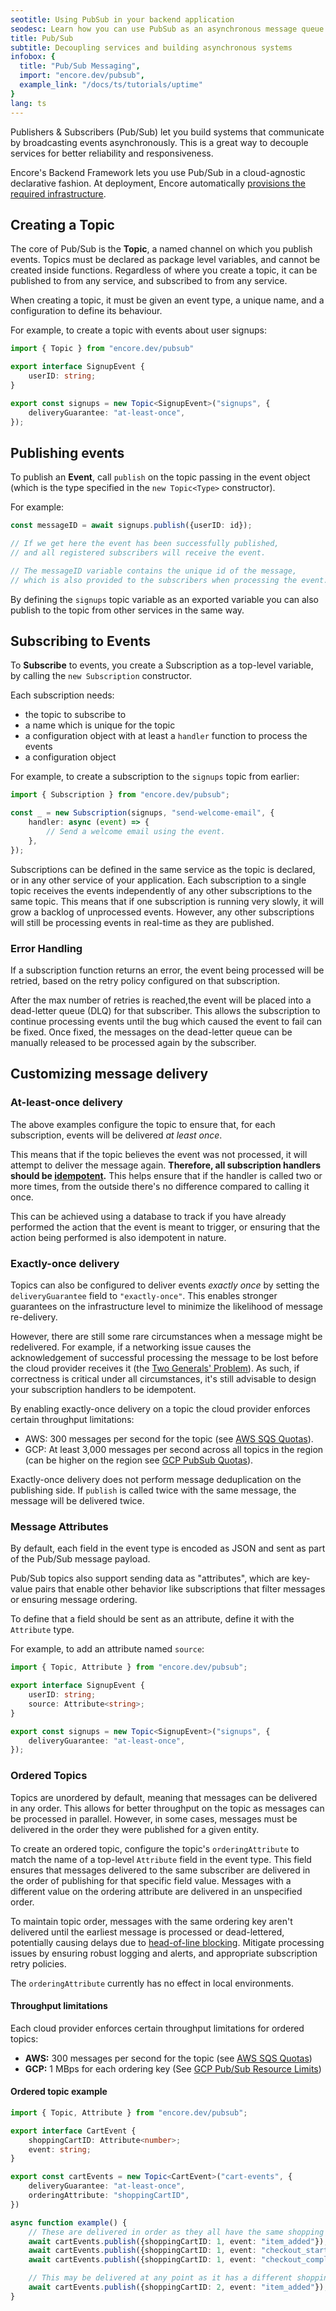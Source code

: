 ```yaml
---
seotitle: Using PubSub in your backend application
seodesc: Learn how you can use PubSub as an asynchronous message queue in your backend application, a great approach for decoupling services for better reliability.
title: Pub/Sub
subtitle: Decoupling services and building asynchronous systems
infobox: {
  title: "Pub/Sub Messaging",
  import: "encore.dev/pubsub",
  example_link: "/docs/ts/tutorials/uptime"
}
lang: ts
---
```


Publishers & Subscribers (Pub/Sub) let you build systems that communicate by broadcasting events asynchronously. This is a great way to decouple services for better reliability and responsiveness.

Encore's Backend Framework lets you use Pub/Sub in a cloud-agnostic declarative fashion. At deployment, Encore automatically [provisions the required infrastructure](/docs/platform/infrastructure/infra).

<GitHubLink 
    href="https://github.com/encoredev/examples/tree/main/ts/simple-event-driven" 
    desc="Simple example app with an event-driven architecture using Pub/Sub." 
/>

## Creating a Topic

The core of Pub/Sub is the **Topic**, a named channel on which you publish events.
Topics must be declared as package level variables, and cannot be created inside functions.
Regardless of where you create a topic, it can be published to from any service, and subscribed to from any service.

When creating a topic, it must be given an event type, a unique name, and a configuration to define its behaviour.

For example, to create a topic with events about user signups:

```ts
import { Topic } from "encore.dev/pubsub"

export interface SignupEvent {
    userID: string;
}

export const signups = new Topic<SignupEvent>("signups", {
    deliveryGuarantee: "at-least-once",
});
```

## Publishing events

To publish an **Event**, call `publish` on the topic passing in the event object (which is the type specified in the `new Topic<Type>` constructor).

For example:

```ts
const messageID = await signups.publish({userID: id});

// If we get here the event has been successfully published,
// and all registered subscribers will receive the event.

// The messageID variable contains the unique id of the message,
// which is also provided to the subscribers when processing the event.
```

By defining the `signups` topic variable as an exported variable
you can also publish to the topic from other services in the same way.

## Subscribing to Events

To **Subscribe** to events, you create a Subscription as a top-level variable, by calling the
`new Subscription` constructor.

Each subscription needs:
- the topic to subscribe to
- a name which is unique for the topic
- a configuration object with at least a `handler` function to process the events
- a configuration object

For example, to create a subscription to the `signups` topic from earlier:

```ts
import { Subscription } from "encore.dev/pubsub";

const _ = new Subscription(signups, "send-welcome-email", {
    handler: async (event) => {
        // Send a welcome email using the event.
    },
});
```

Subscriptions can be defined in the same service as the topic is declared, or in any other service of your application. Each
subscription to a single topic receives the events independently of any other subscriptions to the same topic. This means
that if one subscription is running very slowly, it will grow a backlog of unprocessed events.
However, any other subscriptions will still be processing events in real-time as they are published.

### Error Handling

If a subscription function returns an error, the event being processed will be retried, based on the retry policy
configured on that subscription.

After the max number of retries is reached,the event will be placed into a dead-letter queue (DLQ) for that subscriber.
This allows the subscription to continue processing events until the bug which caused the event to fail can be fixed.
Once fixed, the messages on the dead-letter queue can be manually released to be processed again by the subscriber.

## Customizing message delivery

### At-least-once delivery

The above examples configure the topic to ensure that, for each subscription, events will be delivered _at least once_.

This means that if the topic believes the event was not processed, it will attempt to deliver the message again.
**Therefore, all subscription handlers should be [idempotent](https://en.wikipedia.org/wiki/Idempotence#Computer_science_meaning).** This helps ensure that if the handler is called two or more times, from the outside there's no difference compared to calling it once.

This can be achieved using a database to track if you have already performed the action that the event is meant to trigger,
or ensuring that the action being performed is also idempotent in nature.

### Exactly-once delivery

Topics can also be configured to deliver events _exactly once_ by setting the `deliveryGuarantee` field to
`"exactly-once"`. This enables stronger guarantees on the infrastructure level to minimize the likelihood of
message re-delivery.

However, there are still some rare circumstances when a message might be redelivered.  For example, if a networking issue
causes the acknowledgement of successful processing the message to be lost before the cloud provider receives it
(the [Two Generals' Problem](https://en.wikipedia.org/wiki/Two_Generals%27_Problem)).  As such, if correctness is critical
under all circumstances, it's still advisable to design your subscription handlers to be idempotent.

By enabling exactly-once delivery on a topic the cloud provider enforces certain throughput limitations:
- AWS: 300 messages per second for the topic (see [AWS SQS Quotas](https://docs.aws.amazon.com/AWSSimpleQueueService/latest/SQSDeveloperGuide/quotas-messages.html)).
- GCP: At least 3,000 messages per second across all topics in the region (can be higher on the region see [GCP PubSub Quotas](https://cloud.google.com/pubsub/quotas#quotas)).

<Callout type="important">

Exactly-once delivery does not perform message deduplication on the publishing side.
If `publish` is called twice with the same message, the message will be delivered twice.

</Callout>

### Message Attributes

By default, each field in the event type is encoded as JSON and sent as part of the Pub/Sub message payload.

Pub/Sub topics also support sending data as "attributes", which are key-value
pairs that enable other behavior like subscriptions that filter messages
or ensuring message ordering.

To define that a field should be sent as an attribute, define it with the `Attribute` type.

For example, to add an attribute named `source`:

```ts
import { Topic, Attribute } from "encore.dev/pubsub";

export interface SignupEvent {
    userID: string;
    source: Attribute<string>;
}

export const signups = new Topic<SignupEvent>("signups", {
    deliveryGuarantee: "at-least-once",
});
```

### Ordered Topics

Topics are unordered by default, meaning that messages can be delivered in any order. This allows for better throughput on the topic as messages can be processed in parallel. However, in some cases, messages must be delivered in the order they were published for a given entity.

To create an ordered topic, configure the topic's `orderingAttribute` to match the name of a top-level `Attribute` field in the event type. This field ensures that messages delivered to the same subscriber are delivered in the order of publishing for that specific field value. Messages with a different value on the ordering attribute are delivered in an unspecified order.

To maintain topic order, messages with the same ordering key aren't delivered until the earliest message is processed or dead-lettered, potentially causing delays due to [head-of-line blocking](https://en.wikipedia.org/wiki/Head-of-line_blocking). Mitigate processing issues by ensuring robust logging and alerts, and appropriate subscription retry policies.

<Callout type="info">

The `orderingAttribute` currently has no effect in local environments.

</Callout>

#### Throughput limitations

Each cloud provider enforces certain throughput limitations for ordered topics:
- **AWS:** 300 messages per second for the topic (see [AWS SQS Quotas](https://docs.aws.amazon.com/AWSSimpleQueueService/latest/SQSDeveloperGuide/quotas-messages.html))
- **GCP:** 1 MBps for each ordering key (See [GCP Pub/Sub Resource Limits](https://cloud.google.com/pubsub/quotas#resource_limits))

#### Ordered topic example

```ts
import { Topic, Attribute } from "encore.dev/pubsub";

export interface CartEvent {
	shoppingCartID: Attribute<number>;
	event: string;
}

export const cartEvents = new Topic<CartEvent>("cart-events", {
	deliveryGuarantee: "at-least-once",
	orderingAttribute: "shoppingCartID",
})

async function example() {
	// These are delivered in order as they all have the same shopping cart ID
	await cartEvents.publish({shoppingCartID: 1, event: "item_added"});
	await cartEvents.publish({shoppingCartID: 1, event: "checkout_started"});
	await cartEvents.publish({shoppingCartID: 1, event: "checkout_completed"});

	// This may be delivered at any point as it has a different shopping cart ID.
	await cartEvents.publish({shoppingCartID: 2, event: "item_added"});
}
```
